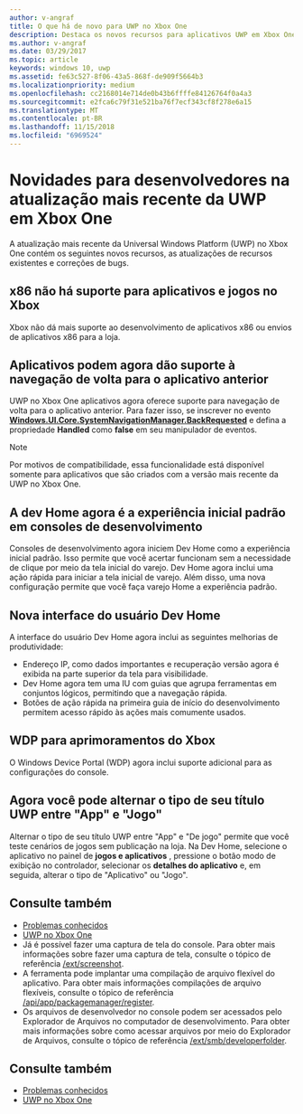```yaml
---
author: v-angraf
title: O que há de novo para UWP no Xbox One
description: Destaca os novos recursos para aplicativos UWP em Xbox One.
ms.author: v-angraf
ms.date: 03/29/2017
ms.topic: article
keywords: windows 10, uwp
ms.assetid: fe63c527-8f06-43a5-868f-de909f5664b3
ms.localizationpriority: medium
ms.openlocfilehash: cc2168014e714de0b43b6ffffe84126764f0a4a3
ms.sourcegitcommit: e2fca6c79f31e521ba76f7ecf343cf8f278e6a15
ms.translationtype: MT
ms.contentlocale: pt-BR
ms.lasthandoff: 11/15/2018
ms.locfileid: "6969524"
---
```

# <a name="whats-new-for-developers-in-the-latest-update-of-uwp-on-xbox-one"></a>Novidades para desenvolvedores na atualização mais recente da UWP em Xbox One

A atualização mais recente da Universal Windows Platform (UWP) no Xbox One contém os seguintes novos recursos, as atualizações de recursos existentes e correções de bugs.

## <a name="x86-apps-and-games-are-no-longer-supported-on-xbox"></a>x86 não há suporte para aplicativos e jogos no Xbox  
Xbox não dá mais suporte ao desenvolvimento de aplicativos x86 ou envios de aplicativos x86 para a loja.

## <a name="apps-can-now-support-navigating-back-to-the-previous-app"></a>Aplicativos podem agora dão suporte à navegação de volta para o aplicativo anterior 
UWP no Xbox One aplicativos agora oferece suporte para navegação de volta para o aplicativo anterior. Para fazer isso, se inscrever no evento [**Windows.UI.Core.SystemNavigationManager.BackRequested**](https://msdn.microsoft.com/library/windows/apps/dn893595) e defina a propriedade **Handled** como **false** em seu manipulador de eventos.

> [!NOTE]
> Por motivos de compatibilidade, essa funcionalidade está disponível somente para aplicativos que são criados com a versão mais recente da UWP no Xbox One. 

## <a name="dev-home-is-now-the-default-home-experience-on-development-consoles"></a>A dev Home agora é a experiência inicial padrão em consoles de desenvolvimento
Consoles de desenvolvimento agora iniciem Dev Home como a experiência inicial padrão. Isso permite que você acertar funcionam sem a necessidade de clique por meio da tela inicial do varejo. Dev Home agora inclui uma ação rápida para iniciar a tela inicial de varejo. Além disso, uma nova configuração permite que você faça varejo Home a experiência padrão. 

## <a name="new-dev-home-user-interface"></a>Nova interface do usuário Dev Home
A interface do usuário Dev Home agora inclui as seguintes melhorias de produtividade:
 - Endereço IP, como dados importantes e recuperação versão agora é exibida na parte superior da tela para visibilidade. 
 - Dev Home agora tem uma IU com guias que agrupa ferramentas em conjuntos lógicos, permitindo que a navegação rápida.
 - Botões de ação rápida na primeira guia de início do desenvolvimento permitem acesso rápido às ações mais comumente usados. 

## <a name="wdp-for-xbox-enhancements"></a>WDP para aprimoramentos do Xbox
O Windows Device Portal (WDP) agora inclui suporte adicional para as configurações do console. 

## <a name="you-can-now-switch-the-type-of-your-uwp-title-between-app-and-game"></a>Agora você pode alternar o tipo de seu título UWP entre "App" e "Jogo"
Alternar o tipo de seu título UWP entre "App" e "De jogo" permite que você teste cenários de jogos sem publicação na loja. Na Dev Home, selecione o aplicativo no painel de **jogos e aplicativos** , pressione o botão modo de exibição no controlador, selecionar os **detalhes do aplicativo** e, em seguida, alterar o tipo de "Aplicativo" ou "Jogo".

## <a name="see-also"></a>Consulte também
- [Problemas conhecidos](known-issues.md)
- [UWP no Xbox One](index.md)
 - Já é possível fazer uma captura de tela do console. Para obter mais informações sobre fazer uma captura de tela, consulte o tópico de referência [/ext/screenshot](wdp-media-capture-api.md).
 - A ferramenta pode implantar uma compilação de arquivo flexível do aplicativo. Para obter mais informações compilações de arquivo flexíveis, consulte o tópico de referência [/api/app/packagemanager/register](wdp-loose-folder-register-api.md).
 - Os arquivos de desenvolvedor no console podem ser acessados pelo Explorador de Arquivos no computador de desenvolvimento. Para obter mais informações sobre como acessar arquivos por meio do Explorador de Arquivos, consulte o tópico de referência [/ext/smb/developerfolder](wdp-smb-api.md).

## <a name="see-also"></a>Consulte também
- [Problemas conhecidos](known-issues.md)
- [UWP no Xbox One](index.md)
